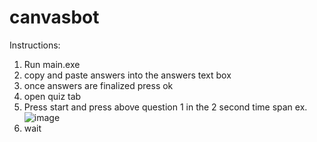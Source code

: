 # canvasbot

Instructions:
1.  Run main.exe
2.  copy and paste answers into the answers text box
3.  once answers are finalized press ok
4.  open quiz tab
5.  Press start and press above question 1 in the 2 second time span
ex.![image](https://user-images.githubusercontent.com/52680308/113430046-7c599800-93a7-11eb-8f35-088b1e8ca4a3.png)
6. wait


